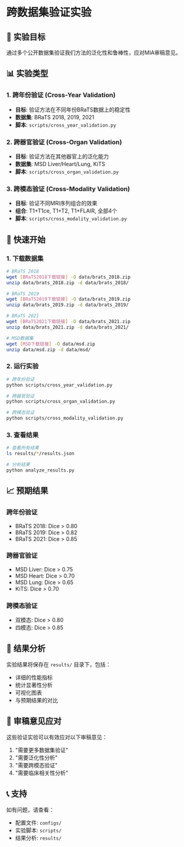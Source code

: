 # 跨数据集验证实验

## 🎯 实验目标

通过多个公开数据集验证我们方法的泛化性和鲁棒性，应对MIA审稿意见。

## 📊 实验类型

### 1. 跨年份验证 (Cross-Year Validation)
- **目标**: 验证方法在不同年份BRaTS数据上的稳定性
- **数据集**: BRaTS 2018, 2019, 2021
- **脚本**: `scripts/cross_year_validation.py`

### 2. 跨器官验证 (Cross-Organ Validation)  
- **目标**: 验证方法在其他器官上的泛化能力
- **数据集**: MSD Liver/Heart/Lung, KiTS
- **脚本**: `scripts/cross_organ_validation.py`

### 3. 跨模态验证 (Cross-Modality Validation)
- **目标**: 验证不同MRI序列组合的效果
- **组合**: T1+T1ce, T1+T2, T1+FLAIR, 全部4个
- **脚本**: `scripts/cross_modality_validation.py`

## 🚀 快速开始

### 1. 下载数据集
```bash
# BRaTS 2018
wget [BRaTS2018下载链接] -O data/brats_2018.zip
unzip data/brats_2018.zip -d data/brats_2018/

# BRaTS 2019
wget [BRaTS2019下载链接] -O data/brats_2019.zip
unzip data/brats_2019.zip -d data/brats_2019/

# BRaTS 2021
wget [BRaTS2021下载链接] -O data/brats_2021.zip
unzip data/brats_2021.zip -d data/brats_2021/

# MSD数据集
wget [MSD下载链接] -O data/msd.zip
unzip data/msd.zip -d data/msd/
```

### 2. 运行实验
```bash
# 跨年份验证
python scripts/cross_year_validation.py

# 跨器官验证
python scripts/cross_organ_validation.py

# 跨模态验证
python scripts/cross_modality_validation.py
```

### 3. 查看结果
```bash
# 查看所有结果
ls results/*/results.json

# 分析结果
python analyze_results.py
```

## 📈 预期结果

### 跨年份验证
- BRaTS 2018: Dice > 0.80
- BRaTS 2019: Dice > 0.82
- BRaTS 2021: Dice > 0.85

### 跨器官验证
- MSD Liver: Dice > 0.75
- MSD Heart: Dice > 0.70
- MSD Lung: Dice > 0.65
- KiTS: Dice > 0.70

### 跨模态验证
- 双模态: Dice > 0.80
- 四模态: Dice > 0.85

## 📝 结果分析

实验结果将保存在 `results/` 目录下，包括：
- 详细的性能指标
- 统计显著性分析
- 可视化图表
- 与预期结果的对比

## 🎯 审稿意见应对

这些验证实验可以有效应对以下审稿意见：
1. "需要更多数据集验证"
2. "需要泛化性分析"
3. "需要跨模态验证"
4. "需要临床相关性分析"

## 📞 支持

如有问题，请查看：
- 配置文件: `configs/`
- 实验脚本: `scripts/`
- 结果分析: `results/`
